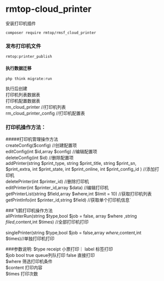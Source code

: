 # rmtop-cloud_printer

安装打印机插件 

`composer require rmtop/rmsf_cloud_printer
`
### 发布打印机文件

`rmtop:printer_publish
`

#### 执行数据迁移
`php think migrate:run`

执行后创建 <br>
打印机列表数据表 <br>
打印机配置数据表 <br>
rm_cloud_printer //打印机列表 <br>
rm_cloud_printer_config  //打印机配置表  <br>


### 打印机操作方法：


#####打印机管理操作方法<br>
createConfig($config) //创建配置项 <br>
editConfig(int $id,array $config) //编辑配置项 <br>
deleteConfig(int $id)  //删除配置项<br>
addPrinter(string $print_type, string $print_title, string $print_sn, $print_extra, int $print_state, int $print_online, int $print_config_id
) //添加打印机<br>
deletePrinter(int $printer_id) //删除打印机<br>
editPrinter(int $printer_id,array $data) //编辑打印机<br>
getPrinterList(string $field,array $where,int $limit = 10) //获取打印机列表<br>
getPrintInfo(int $printer_id,string $field) //获取单个打印机信息`<br>


###飞鹅打印机操作方法<br>
allPrinterRun(string $type,bool $job = false, array $where ,string $filed,$content,int $times) //全部打印机打印<br><br>
singlePrinter(string $type,bool $job = false,array $where,$content,int $times)//单独打印机打印


###参数说明:
$type  receipt 小票打印｜ label 标签打印 <br>
$job  bool   true queue列队打印    false 直接打印<br>
$where  筛选打印机条件<br>
$content 打印内容<br>
$times 打印次数<br>